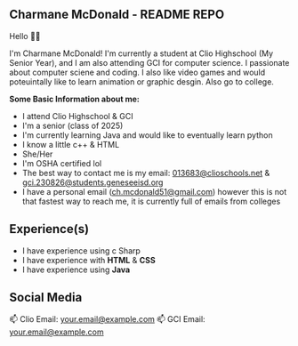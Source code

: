 ## Charmane McDonald - README REPO


Hello 👋😃

I'm Charmane McDonald! I'm currently a student at Clio Highschool (My Senior Year), and I am also attending GCI for computer science. 
I passionate about computer sciene and coding. I also like video games and would poteuintally like to learn animation or graphic desgin. 
Also go to college. 
 
__Some Basic Information about me:__

- I attend Clio Highschool & GCI
- I'm a senior (class of 2025)
- I'm currently learning Java and would like to eventually learn python
- I know a little c++ & HTML
- She/Her
- I'm OSHA certified lol
- The best way to contact me is my email: 013683@clioschools.net & gci.230826@students.geneseeisd.org
- I have a personal email (ch.mcdonald51@gmail.com) however this is not that fastest way to reach me, it is currently full of emails
from colleges

## Experience(s)

 - I have experience using c Sharp
 - I have experience with __HTML__ & __CSS__
 - I have experience using __Java__

## Social Media

<p align='center'> 

   📫 Clio Email: <a href='mailto:01368@clioschools.net'>your.email@example.com</a> 
   📫 GCI Email: <a href='mailto:gci.230826@students.geneseeisd.org'>your.email@example.com</a> 

</p> 


<!--
**05charmane/05charmane** is a ✨ _special_ ✨ repository because its `README.md` (this file) appears on your GitHub profile.
-->
